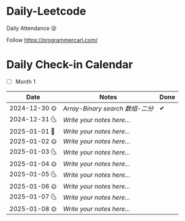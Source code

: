 # Daily-Leetcode
Daily Attendance 😜

Follow https://programmercarl.com/

# Daily Check-in Calendar
- [ ] Month 1

| Date       | Notes                           | Done |
|------------|---------------------------------|------|
| 2024-12-30 🌞 | _Array-Binary search 数组-二分_     | ✔   |
| 2024-12-31 🌜 | _Write your notes here..._     |     |
| 2025-01-01 🎉| _Write your notes here..._     |     |
| 2025-01-02 🌞 | _Write your notes here..._     |     |
| 2025-01-03 🌜 | _Write your notes here..._     |     |
| 2025-01-04 🌞 | _Write your notes here..._     |     |
| 2025-01-05 🌜 | _Write your notes here..._     |     |
| 2025-01-06 🌞 | _Write your notes here..._     |     |
| 2025-01-07 🌜 | _Write your notes here..._     |     |
| 2025-01-08 🌞 | _Write your notes here..._     |     |

<!-- Continue adding more rows for additional days as needed -->
